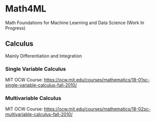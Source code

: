 # Math4ML
Math Foundations for Machine Learning and Data Science (Work In Progress)

## Calculus
Mainly Differentiation and Integration
### Single Variable Calculus
MIT OCW Course:
https://ocw.mit.edu/courses/mathematics/18-01sc-single-variable-calculus-fall-2010/
### Multivariable Calculus
MIT OCW Course:
https://ocw.mit.edu/courses/mathematics/18-02sc-multivariable-calculus-fall-2010/
